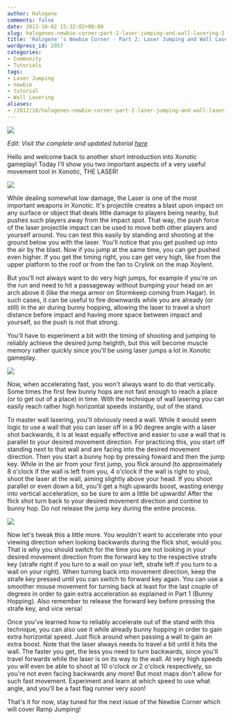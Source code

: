 ```yaml
---
author: Halogene
comments: false
date: 2012-10-02 15:32:02+00:00
slug: halogenes-newbie-corner-part-2-laser-jumping-and-wall-lasering-2
title: 'Halogene''s Newbie Corner - Part 2: Laser Jumping and Wall Lasering'
wordpress_id: 2957
categories:
- Community
- Tutorials
tags:
- Laser Jumping
- newbie
- tutorial
- Wall Lasering
aliases:
- /2012/10/halogenes-newbie-corner-part-2-laser-jumping-and-wall-lasering-2
---
```


[![](/m/uploads/2012/09/newbie-corner-banner2-800x239.png)](/m/uploads/2012/09/newbie-corner-banner2-800x239.png)

*Edit: Visit the complete and updated tutorial [here](/tut)*

Hello and welcome back to another short introduction into Xonotic gameplay! Today I'll show you two important aspects of a very useful movement tool in Xonotic, THE LASER!

[![](/m/uploads/2012/09/lj400x2003.png)](/m/uploads/2012/09/lj400x200.png)

While dealing somewhat low damage, the Laser is one of the most important weapons in Xonotic. It's projectile creates a blast upon impact on any surface or object that deals little damage to players being nearby, but pushes such players away from the impact spot. That way, the push force of the laser projectile impact can be used to move both other players and yourself around. You can test this easily by standing and shooting at the ground below you with the laser. You'll notice that you get pushed up into the air by the blast. Now if you jump at the same time, you can get pushed even higher. If you get the timing right, you can get very high, like from the upper platform to the roof or from the fan to Crylink on the map Xoylent.

But you'll not always want to do very high jumps, for example if you're on the run and need to hit a passageway without bumping your head on an arch above it (like the mega armor on Stormkeep coming from Hagar). In such cases, it can be useful to fire downwards while you are already (or still) in the air during bunny hopping, allowing the laser to travel a short distance before impact and having more space between impact and yourself, so the push is not that strong.

You'll have to experiment a bit with the timing of shooting and jumping to reliably achieve the desired jump heighth, but this will become muscle memory rather quickly since you'll be using laser jumps a lot in Xonotic gameplay.

[![](/m/uploads/2012/09/wall-lasering480x171.png)](/m/uploads/2012/09/wall-lasering480x171.png)

Now, when accelerating fast, you won't always want to do that vertically. Some times the first few bunny hops are not fast enough to reach a place (or to get out of a place) in time. With the technique of wall lasering you can easily reach rather high horizontal speeds instantly, out of the stand.

To master wall lasering, you'll obviously need a wall. While it would seem logic to use a wall that you can laser off in a 90 degree angle with a laser shot backwards, it is at least equally effective and easier to use a wall that is parallel to your desired movement direction. For practicing this, you start off standing next to that wall and are facing into the desired movement direction. Then you start a bunny hop by pressing foward and then the jump key. While in the air from your first jump, you flick around (to approximately 8 o'clock if the wall is left from you, 4 o'clock if the wall is right to you), shoot the laser at the wall, aiming slightly above your head. If you shoot parallel or even down a bit, you'll get a high upwards boost, wasting energy into vertical acceleration, so be sure to aim a little bit upwards! After the flick shot turn back to your desired movement direction and contine to bunny hop. Do not release the jump key during the entire process.

[![](/m/uploads/2012/09/wall-lasering-comic-800x1671.png)](/m/uploads/2012/09/wall-lasering-comic-800x1671.png)

Now let's tweak this a little more. You wouldn't want to accelerate into your viewing direction when looking backwards during the flick shot, would you. That is why you should switch for the time you are not looking in your desired movement direction from the forward key to the respective strafe key (strafe right if you turn to a wall on your left, strafe left if you turn to a wall on your right). When turning back into movement direction, keep the strafe key pressed until you can switch to forward key again. You can use a smoother mouse movement for turning back at least for the last couple of degrees in order to gain extra acceleration as explained in Part 1 (Bunny Hopping). Also remember to release the forward key before pressing the strafe key, and vice versa!

Once you've learned how to reliably accelerate out of the stand with this technique, you can also use it while already bunny hopping in order to gain extra horizontal speed. Just flick around when passing a wall to gain an extra boost. Note that the laser always needs to travel a bit until it hits the wall. The faster you get, the less you need to turn backwards, since you'll travel forwards while the laser is on its way to the wall. At very high speeds you will even be able to shoot at 10 o'clock or 2 o'clock respectively, so you're not even facing backwards any more! But most maps don't allow for such fast movement. Experiment and learn at which speed to use what angle, and you'll be a fast flag runner very soon!

That's it for now, stay tuned for the next issue of the Newbie Corner which will cover Ramp Jumping!

